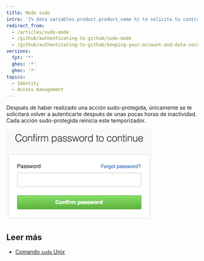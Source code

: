 ```yaml
---
title: Modo sudo
intro: '{% data variables.product.product_name %} te solicita tu contraseña antes de poder modificar tu dirección de correo electrónico, autorizar aplicaciones de terceros, o agregar nuevas llaves públicas, o iniciar otras acciones *sudo-protected* (sudo-protegidas).'
redirect_from:
  - /articles/sudo-mode
  - /github/authenticating-to-github/sudo-mode
  - /github/authenticating-to-github/keeping-your-account-and-data-secure/sudo-mode
versions:
  fpt: '*'
  ghes: '*'
  ghec: '*'
topics:
  - Identity
  - Access management
---
```


Después de haber realizado una acción sudo-protegida, únicamente se te solicitará volver a autenticarte después de unas pocas horas de inactividad. Cada acción sudo-protegida reinicia este temporizador.

![Diálogo Modo sudo](/assets/images/help/settings/sudo_mode_popup.png)

## Leer más

- [Comando `sudo` Unix](http://en.wikipedia.org/wiki/Sudo)
